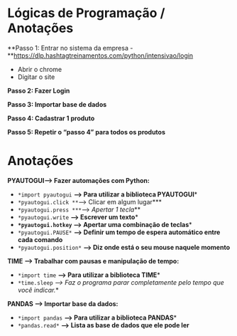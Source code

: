 # Lógicas de Programação / Anotações

**Passo 1: Entrar no sistema da empresa -**https://dlp.hashtagtreinamentos.com/python/intensivao/login

- Abrir o chrome
- Digitar o site

**Passo 2: Fazer Login** 

**Passo 3: Importar base de dados**

**Passo 4: Cadastrar 1 produto** 

**Passo 5: Repetir o “passo 4” para todos os produtos** 

# Anotações

**PYAUTOGUI—> Fazer automações com Python:**

- `*import pyautogui` **—> Para utilizar a biblioteca PYAUTOGUI***
- `*pyautogui.click **`—> Clicar em algum lugar***
- `*pyautogui.press ***`—> *Apertar 1 tecla***
- `*pyautogui.write` **—> Escrever um texto***
- **`*pyautogui.hotkey` —> Apertar uma combinação de teclas***
- `*pyautogui.PAUSE*` **—> Definir um tempo de espera automático entre cada comando**
- `*pyautogui.position*` **—> Diz onde está o seu mouse naquele momento**

**TIME —> Trabalhar com pausas e manipulação de tempo:**

- `*import time` **—> Para utilizar a biblioteca TIME***
- `*time.sleep` **—>* Faz o programa parar completamente pelo tempo que você indicar.**

**PANDAS —> Importar base da dados:**

- `*import pandas` **—> Para utilizar a biblioteca PANDAS***
- `*pandas.read*` **—> Lista as base de dados que ele pode ler**